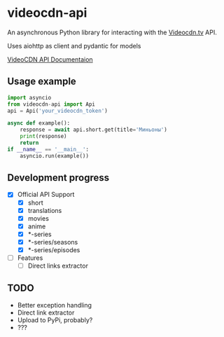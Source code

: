 # videocdn-api
An asynchronous Python library for interacting with the [Videocdn.tv](https://videocdn.tv) API.

Uses aiohttp as client and pydantic for models

[VideoCDN API Documentaion](https://videocdn.tv/docs/short)

## Usage example
```python
import asyncio
from videocdn-api import Api
api = Api('your_videocdn_token')

async def example():
    response = await api.short.get(title='Миньоны')
    print(response)
    return
if __name__ == '__main__':
    asyncio.run(example())
```

## Development progress
- [X] Official API Support 
    - [X] short
    - [X] translations
    - [X] movies
    - [X] anime
    - [X] \*-series
    - [X] \*-series/seasons
    - [X] \*-series/episodes
- [ ] Features
    - [ ] Direct links extractor

## TODO
- Better exception handling
- Direct link extractor
- Upload to PyPi, probably?
- ???
